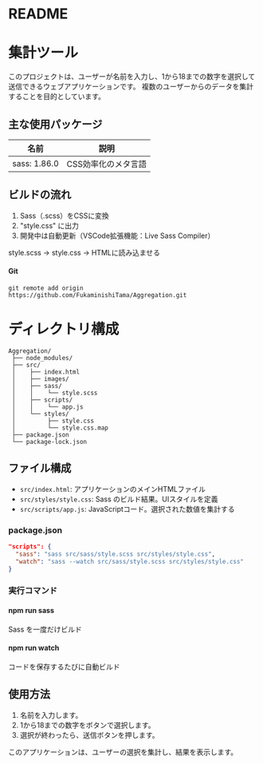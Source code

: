 # README

# 集計ツール

このプロジェクトは、ユーザーが名前を入力し、1から18までの数字を選択して送信できるウェブアプリケーションです。 複数のユーザーからのデータを集計することを目的としています。

## 主な使用パッケージ

| 名前           | 説明          |
| ------------ | ----------- |
| sass: 1.86.0 | CSS効率化のメタ言語 |

## ビルドの流れ

1. Sass（.scss）をCSSに変換
2. "style.css" に出力
3. 開発中は自動更新（VSCode拡張機能：Live Sass Compiler）

style.scss → style.css → HTMLに読み込ませる

#### Git

```
git remote add origin https://github.com/FukaminishiTama/Aggregation.git
```

# ディレクトリ構成

```
Aggregation/
 ├── node_modules/       
 ├── src/
 │    ├── index.html
 │    ├── images/
 │    ├── sass/
 │    │    └── style.scss      
 │    ├── scripts/
 │    │    └── app.js
 │    └── styles/
 │         ├── style.css
 │         └── style.css.map
 ├── package.json        
 └── package-lock.json  
```

## ファイル構成

- `src/index.html`: アプリケーションのメインHTMLファイル
- `src/styles/style.css`: Sass のビルド結果。UIスタイルを定義
- `src/scripts/app.js`: JavaScriptコード。選択された数値を集計する

### package.json

```json
"scripts": {
  "sass": "sass src/sass/style.scss src/styles/style.css",
  "watch": "sass --watch src/sass/style.scss src/styles/style.css"
}
```

### 実行コマンド

#### npm run sass

Sass を一度だけビルド

#### npm run watch

コードを保存するたびに自動ビルド

## 使用方法

1. 名前を入力します。
2. 1から18までの数字をボタンで選択します。
3. 選択が終わったら、送信ボタンを押します。

このアプリケーションは、ユーザーの選択を集計し、結果を表示します。





